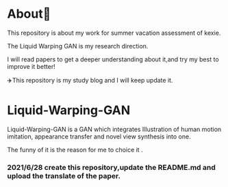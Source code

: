 # About:dog:
This repository is about my work for summer vacation assessment of kexie.

The Liquid Warping GAN is my research direction.

I will read papers to get a deeper understanding about it,and try my best to improve it better!

:airplane:This repository is my study blog and I will keep update it.

# Liquid-Warping-GAN
Liquid-Warping-GAN is a GAN which integrates  Illustration of human motion imitation, appearance transfer and novel view synthesis into one.

The funny of it is the reason for me to choice it .

### 2021/6/28 create this repository,update the README.md and upload the translate of the paper.
 
